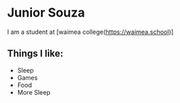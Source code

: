 # Junior Souza

I am a student at [waimea college(https://waimea.school)]

## Things I like:
- Sleep
- Games
- Food
- More Sleep

